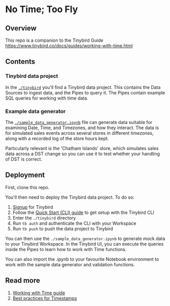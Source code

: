 # No Time; Too Fly

## Overview

This repo is a companion to the Tinybird Guide https://www.tinybird.co/docs/guides/working-with-time.html

## Contents

### Tinybird data project

In the [`./tinybird`](./tinybird/) you'll find a Tinybird data project. This contains the Data Sources to ingest data, and the Pipes to query it. The Pipes contain example SQL queries for working with time data.

### Example data generator

The [`./sample_data_generator.ipynb`](./sample_data_generator.ipynb) file can generate data suitable for examining Date, Time, and Timezones, and how they interact. The data is for simulated sales events across several stores in different timezones, along with a recorded log of the store hours kept.

Particularly relevant is the 'Chatham Islands' store, which simulates sales data across a DST change so you can use it to test whether your handling of DST is correct.

## Deployment

First, clone this repo.

You'll then need to deploy the Tinybird data project. To do so:

1. [Signup](https://tinybird.co/signup) for Tinybird
2. Follow the [Quick Start (CLI) guide](https://www.tinybird.co/docs/quick-start-cli.html) to get setup with the Tinybird CLI
3. Enter the `./tinybird` directory
4. Run `tb auth` and authenticate the CLI with your Workspace
5. Run `tb push` to push the data project to Tinybird

You can then use the `./sample_data_generator.ipynb` to generate mock data to your Tinybird Workspace. In the Tinybird UI, you can execute the queries inside the Pipes to learn how to work with Time functions.

You can also import the .ipynb to your favourite Notebook environment to work with the sample data generator and validation functions.

## Read more

1. [Working with Time guide](https://www.tinybird.co/docs/guides/working-with-time.html)
2. [Best practices for Timestamps](https://www.tinybird.co/docs/guides/best-practices-for-timestamps.html)